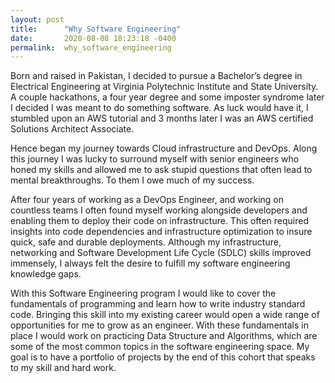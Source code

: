 ```yaml
---
layout: post
title:      "Why Software Engineering"
date:       2020-08-08 18:23:18 -0400
permalink:  why_software_engineering
---
```



Born and raised in Pakistan, I decided to pursue a Bachelor’s degree in Electrical Engineering at Virginia Polytechnic Institute and State University. A couple hackathons, a four year degree and some imposter syndrome later I decided I was meant to do something software. As luck would have it, I stumbled upon an AWS tutorial and 3 months later I was an AWS certified Solutions Architect Associate.

Hence began my journey towards Cloud infrastructure and DevOps. Along this journey I was lucky to surround myself with senior engineers who honed my skills and allowed me to ask stupid questions that often lead to mental breakthroughs. To them I owe much of my success.

After four years of working as a DevOps Engineer, and working on countless teams I often found myself working alongside developers and enabling them to deploy their code on infrastructure. This often required insights into code dependencies and infrastructure optimization to insure quick, safe and durable deployments. Although my infrastructure, networking and Software Development Life Cycle (SDLC) skills improved immensely, I always felt the desire to fulfill my software engineering knowledge gaps. 

With this Software Engineering program I would like to cover the fundamentals of programming and learn how to write industry standard code. Bringing this skill into my existing career would open a wide range of opportunities for me to grow as an engineer. With these fundamentals in place I would work on practicing Data Structure and Algorithms, which are some of the most common topics in the software engineering space. My goal is to have a portfolio of projects by the end of this cohort that speaks to my skill and hard work. 


